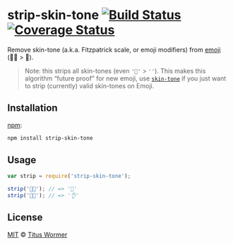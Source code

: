 # strip-skin-tone [![Build Status][travis-badge]][travis] [![Coverage Status][codecov-badge]][codecov]

Remove skin-tone (a.k.a. Fitzpatrick scale, or emoji modifiers)
from [emoji][diversity] (🎅🏿 > 🎅).

> Note: this strips all skin-tones (even `'🏽'` > `''`).  This  makes this
> algorithm “future proof” for new emoji, use [`skin-tone`][skin-tone] if you
> just want to strip (currently) valid skin-tones on Emoji.

## Installation

[npm][]:

```bash
npm install strip-skin-tone
```

## Usage

```js
var strip = require('strip-skin-tone');

strip('🎅🏿'); // => '🎅'
strip('👌🏻'); // => '👌'
```

## License

[MIT][license] © [Titus Wormer][author]

<!-- Definitions -->

[travis-badge]: https://img.shields.io/travis/wooorm/strip-skin-tone.svg

[travis]: https://travis-ci.org/wooorm/strip-skin-tone

[codecov-badge]: https://img.shields.io/codecov/c/github/wooorm/strip-skin-tone.svg

[codecov]: https://codecov.io/github/wooorm/strip-skin-tone

[npm]: https://docs.npmjs.com/cli/install

[license]: LICENSE

[author]: http://wooorm.com

[diversity]: http://unicode.org/reports/tr51/#Diversity_Implementations

[skin-tone]: https://github.com/sindresorhus/skin-tone

